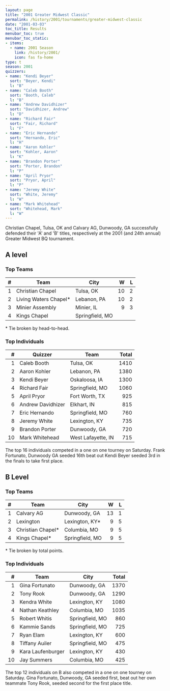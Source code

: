 ```yaml
---
layout: page
title: "2001 Greater Midwest Classic"
permalink: /history/2001/tournaments/greater-midwest-classic
date: "2001-03-03"
toc_title: Results
menubar_toc: true
menubar_toc_static:
- items:
  - name: 2001 Season
    link: /history/2001/
    icon: fas fa-home
type: t
season: 2001
quizzers:
- name: "Kendi Beyer"
  sort: "Beyer, Kendi"
  l: "B"
- name: "Caleb Booth"
  sort: "Booth, Caleb"
  l: "B"
- name: "Andrew Davidhizer"
  sort: "Davidhizer, Andrew"
  l: "D"
- name: "Richard Fair"
  sort: "Fair, Richard"
  l: "F"
- name: "Eric Hernando"
  sort: "Hernando, Eric"
  l: "H"
- name: "Aaron Kohler"
  sort: "Kohler, Aaron"
  l: "K"
- name: "Brandon Porter"
  sort: "Porter, Brandon"
  l: "P"
- name: "April Pryor"
  sort: "Pryor, April"
  l: "P"
- name: "Jeremy White"
  sort: "White, Jeremy"
  l: "W"
- name: "Mark Whitehead"
  sort: "Whitehead, Mark"
  l: "W"
---
```


Christian Chapel, Tulsa, OK and Calvary AG, Dunwoody, GA successfully defended their 'A' and 'B' titles, respectively at the 2001 (and 24th annual) Greater Midwest BQ tournament.

## A level

### Top Teams

|    # | Team                  | City            |    W |    L |
| ---: | --------------------- | --------------- | ---: | ---: |
|    1 | Christian Chapel      | Tulsa, OK       |   10 |    2 |
|    2 | Living Waters Chapel* | Lebanon, PA     |   10 |    2 |
|    3 | Minier Assembly       | Minier, IL      |    9 |    3 |
|    4 | Kings Chapel          | Springfield, MO |      |      |

\* Tie broken by head-to-head.

### Top Individuals

|    # | Quizzer           | Team               | Total |
| ---: | ----------------- | ------------------ | ----: |
|    1 | Caleb Booth       | Tulsa, OK          |  1410 |
|    2 | Aaron Kohler      | Lebanon, PA        |  1380 |
|    3 | Kendi Beyer       | Oskaloosa, IA      |  1300 |
|    4 | Richard Fair      | Springfield, MO    |  1060 |
|    5 | April Pryor       | Fort Worth, TX     |   925 |
|    6 | Andrew Davidhizer | Elkhart, IN        |   815 |
|    7 | Eric Hernando     | Springfield, MO    |   760 |
|    8 | Jeremy White      | Lexington, KY      |   735 |
|    9 | Brandon Porter    | Dunwoody, GA       |   720 |
|   10 | Mark Whitehead    | West Lafayette, IN |   715 |

The top 16 individuals competed in a one on one tourney on Saturday.  Frank Fortunato, Dunwoody GA seeded 16th beat out Kendi Beyer seeded 3rd in the finals to take
first place.

## B Level

### Top Teams

|    # | Team              | City            |    W |    L |
| ---: | ----------------- | --------------- | ---: | ---: |
|    1 | Calvary AG        | Dunwoody, GA    |   13 |    1 |
|    2 | Lexington         | Lexington, KY*  |    9 |    5 |
|    3 | Christian Chapel* | Columbia, MO    |    9 |    5 |
|    4 | Kings Chapel*     | Springfield, MO |    9 |    5 |

\* Tie broken by total points.

### Top Individuals

|    # | Team              | City            | Total |
| ---: | ----------------- | --------------- | ----: |
|    1 | Gina Fortunato    | Dunwoody, GA    |  1370 |
|    2 | Tony Rook         | Dunwoody, GA    |  1290 |
|    3 | Kendra White      | Lexington, KY   |  1080 |
|    4 | Nathan Keathley   | Columbia, MO    |  1035 |
|    5 | Robert Whitis     | Springfield, MO |   860 |
|    6 | Kammie Sands      | Springfield, MO |   725 |
|    7 | Ryan Elam         | Lexington, KY   |   600 |
|    8 | Tiffany Auiler    | Springfield, MO |   475 |
|    9 | Kara Laufenburger | Lexington, KY   |   430 |
|   10 | Jay Summers       | Columbia, MO    |   425 |

The top 12 individuals on B also competed in a one on one tourney on Saturday.  Gina Fortunato, Dunwoody, GA seeded first, beat out her own teammate
Tony Rook, seeded second for the first place title.